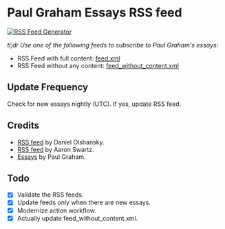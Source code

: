 # Paul Graham Essays RSS feed

[![RSS Feed Generator](https://github.com/rlan/pgessays-rss/actions/workflows/rss.yml/badge.svg?branch=main)](https://github.com/rlan/pgessays-rss/actions/workflows/rss.yml)

_tl;dr Use one of the following feeds to subscribe to Paul Graham's essays:_

- RSS Feed with full content: [feed.xml](https://raw.githubusercontent.com/rlan/pgessays-rss/main/feed.xml)
- RSS Feed without any content: [feed_without_content.xml](https://raw.githubusercontent.com/rlan/pgessays-rss/main/feed_without_content.xml)

## Update Frequency

Check for new essays nightly (UTC). If yes, update RSS feed.

## Credits

- [RSS feed](https://github.com/Olshansk/pgessays-rss) by Daniel Olshansky.
- [RSS feed](https://paulgraham.com/rss.html) by Aaron Swartz.
- [Essays](https://paulgraham.com/articles.html) by Paul Graham.

## Todo

- [x] Validate the RSS feeds.
- [x] Update feeds only when there are new essays.
- [x] Modernize action workflow.
- [x] Actually update feed_without_content.xml.
